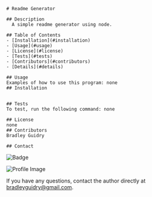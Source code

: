 
    # Readme Generator
    
    ## Description
      A simple readme generator using node.
  
    ## Table of Contents
    - [Installation](#installation)
    - [Usage](#usage)
    - [License](#license)
    - [Tests](#tests)
    - [Contributors](#contributors)
    - [Details](#details)
      
    ## Usage
    Examples of how to use this program: none
    ## Installation
    
      
    ## Tests
    To test, run the following command: none
  
    ## License
    none
    ## Contributors
    Bradley Guidry
  
    ## Contact
    
![Badge](https://img.shields.io/badge/Github-undefined-4cbbb9) 
    
![Profile Image](https://github.com/undefined.png?size=50)
    
If you have any questions, contact the author directly at bradleyguidry@gmail.com.